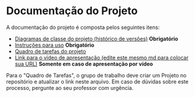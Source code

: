 # Documentação do Projeto

A documentação do projeto é composta pelos seguintes itens: 
 - [Diagramas de classe do projeto (histórico de versões)](/docs/diagramas/) **Obrigatório**
 - [Instruções para uso](/docs/instrucoes.md) **Obrigatório**
 - [Quadro de tarefas do projeto]([https://github.com/orgs/DisciplinasProgramacao/projects/147)
 - [Link para o vídeo de apresentação (edite este mesmo md para colocar sua URL)](http://insira.aqui.sua.URL) **Somente em caso de apresentação por vídeo**

Para o "Quadro de Tarefas", o grupo de trabalho deve criar um Projeto no repositório e atualizar o link neste arquivo. Em caso de dúvidas sobre este processo, pergunte ao seu professor com urgência.
